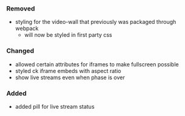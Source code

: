 ### Removed
- styling for the video-wall that previously was packaged through webpack
  - will now be styled in first party css

### Changed
- allowed certain attributes for iframes to make fullscreen possible
- styled ck iframe embeds with aspect ratio
- show live streams even when phase is over

### Added
- added pill for live stream status
